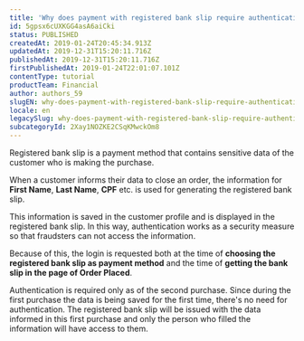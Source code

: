 ```yaml
---
title: 'Why does payment with registered bank slip require authentication?'
id: 5gpsx6cUXKGG4asA6aiCki
status: PUBLISHED
createdAt: 2019-01-24T20:45:34.913Z
updatedAt: 2019-12-31T15:20:11.716Z
publishedAt: 2019-12-31T15:20:11.716Z
firstPublishedAt: 2019-01-24T22:01:07.101Z
contentType: tutorial
productTeam: Financial
author: authors_59
slugEN: why-does-payment-with-registered-bank-slip-require-authentication
locale: en
legacySlug: why-does-payment-with-registered-bank-slip-require-authentication
subcategoryId: 2Xay1NOZKE2CSqKMwckOm8
---
```


Registered bank slip is a payment method that contains sensitive data of the customer who is making the purchase.

When a customer informs their data to close an order, the information for __First Name__, __Last Name__, __CPF__ etc. is used for generating the registered bank slip.

This information is saved in the customer profile and is displayed in the registered bank slip. In this way, authentication works as a security measure so that fraudsters can not access the information.

Because of this, the login is requested both at the time of __choosing the registered bank slip as payment method__ and the time of __getting the bank slip in the page of Order Placed__.

<div class="alert alert-info">
Authentication is required only as of the second purchase. Since during the first purchase the data is being saved for the first time, there's no need for authentication. The registered bank slip will be issued with the data informed in this first purchase and only the person who filled the information will have access to them.
</div>
